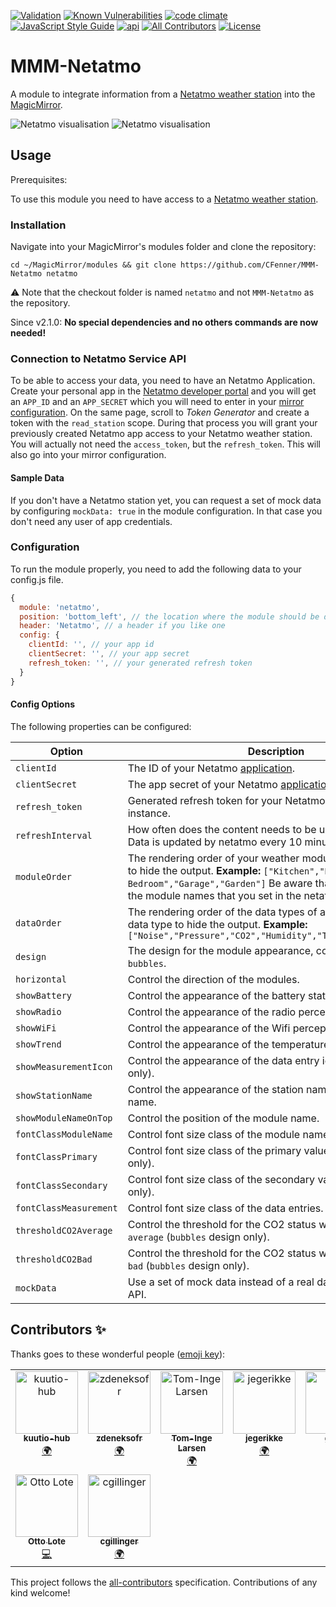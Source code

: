 [![Validation](https://github.com/CFenner/MMM-Netatmo/actions/workflows/validation.yml/badge.svg)](https://github.com/CFenner/MMM-Netatmo/actions/workflows/validation.yml)
[![Known Vulnerabilities](https://snyk.io/test/github/cfenner/magicmirror-netatmo-module/badge.svg)](https://snyk.io/test/github/cfenner/magicmirror-netatmo-module)
[![code climate](https://codeclimate.com/github/CFenner/MMM-Netatmo/badges/gpa.svg)](https://codeclimate.com/github/CFenner/MMM-Netatmo)
[![JavaScript Style Guide](https://img.shields.io/badge/code_style-standard-brightgreen.svg)](https://standardjs.com)
[![api](https://img.shields.io/badge/api-Netatmo-orange.svg)](https://dev.netatmo.com/doc)
[![All Contributors](https://img.shields.io/github/all-contributors/CFenner/MMM-Netatmo/main)](#contributors-)
[![License](https://img.shields.io/github/license/mashape/apistatus.svg)](https://choosealicense.com/licenses/mit/)

# MMM-Netatmo

A module to integrate information from a [Netatmo weather station][weather-station] into the [MagicMirror][mirror].

![Netatmo visualisation](https://github.com/CFenner/MagicMirror-Netatmo-Module/blob/main/.github/preview.classic.png)
![Netatmo visualisation](https://github.com/CFenner/MagicMirror-Netatmo-Module/blob/main/.github/preview.bubbles.png)

## Usage

Prerequisites:

To use this module you need to have access to a [Netatmo weather station][weather-station].

### Installation

Navigate into your MagicMirror's modules folder and clone the repository:

```shell
cd ~/MagicMirror/modules && git clone https://github.com/CFenner/MMM-Netatmo netatmo
```

:warning: Note that the checkout folder is named `netatmo` and not `MMM-Netatmo` as the repository.

Since v2.1.0: **No special dependencies and no others commands are now needed!**

### Connection to Netatmo Service API

To be able to access your data, you need to have an Netatmo Application. Create your personal app in the [Netatmo developer portal][dev-portal] and you will get an `APP_ID` and an `APP_SECRET` which you will need to enter in your [mirror configuration](#configuration). On the same page, scroll to *Token Generator* and create a token with the `read_station` scope. During that process you will grant your previously created Netatmo app access to your Netatmo weather station. You will actually not need the `access_token`, but the `refresh_token`. This will also go into your mirror configuration.

#### Sample Data

If you don't have a Netatmo station yet, you can request a set of mock data by configuring `mockData: true` in the module configuration. In that case you don't need any user of app credentials.

### Configuration

To run the module properly, you need to add the following data to your config.js file.

```js
{
  module: 'netatmo',
  position: 'bottom_left', // the location where the module should be displayed
  header: 'Netatmo', // a header if you like one
  config: {
    clientId: '', // your app id
    clientSecret: '', // your app secret
    refresh_token: '', // your generated refresh token
  }
}
```

#### Config Options

The following properties can be configured:

|Option|Description|Default|Required|
|---|---|---|---|
|`clientId`|The ID of your Netatmo [application][dev-portal].||yes|
|`clientSecret`|The app secret of your Netatmo [application][dev-portal].||yes|
|`refresh_token`|Generated refresh token for your Netatmo app and Netatmo instance.||yes|
|`refreshInterval`|How often does the content needs to be updated (minutes)? Data is updated by netatmo every 10 minutes|`3`|no|
|`moduleOrder`|The rendering order of your weather modules, ommit a module to hide the output. **Example:** `["Kitchen","Kid's Bedroom","Garage","Garden"]` Be aware that you need to use the module names that you set in the netatmo configuration.||no|
|`dataOrder`|The rendering order of the data types of a module, ommit a data type to hide the output. **Example:** `["Noise","Pressure","CO2","Humidity","Temperature","Rain"]`||no|
|`design`|The design for the module appearance, could be `classic` or `bubbles`.|`classic`|no|
|`horizontal`|Control the direction of the modules.|`true`|no|
|`showBattery`|Control the appearance of the battery status.|`true`|no|
|`showRadio`|Control the appearance of the radio perception.|`true`|no|
|`showWiFi`|Control the appearance of the Wifi perception.|`true`|no|
|`showTrend`|Control the appearance of the temperature and pressure trend.|`true`|no|
|`showMeasurementIcon`|Control the appearance of the data entry icons (`bubbles` design only).|`true`|no|
|`showStationName`|Control the appearance of the station name next to the module name.|`true`|no|
|`showModuleNameOnTop`|Control the position of the module name.|`false`|no|
|`fontClassModuleName`|Control font size class of the module name.|`xsmall`|no|
|`fontClassPrimary`|Control font size class of the primary value (`bubbles` design only).|`large`|no|
|`fontClassSecondary`|Control font size class of the secondary value (`bubbles` design only).|`xsmall`|no|
|`fontClassMeasurement`|Control font size class of the data entries.|`xsmall`|no|
|`thresholdCO2Average`|Control the threshold for the CO2 status when it should turn `average` (`bubbles` design only).|`800`|no|
|`thresholdCO2Bad`|Control the threshold for the CO2 status when it should turn `bad` (`bubbles` design only).|`1800`|no|
|`mockData`|Use a set of mock data instead of a real data from the Netatmo API.|`false`|no|

## Contributors ✨

Thanks goes to these wonderful people ([emoji key](https://allcontributors.org/docs/en/emoji-key)):

<!-- ALL-CONTRIBUTORS-LIST:START - Do not remove or modify this section -->
<!-- prettier-ignore-start -->
<!-- markdownlint-disable -->
<table>
  <tbody>
    <tr>
      <td align="center" valign="top" width="14.28%"><a href="https://github.com/kuutio-hub"><img src="https://avatars.githubusercontent.com/u/66736498?v=4?s=100" width="100px;" alt="kuutio-hub"/><br /><sub><b>kuutio-hub</b></sub></a><br /><a href="#translation-kuutio-hub" title="Translation">🌍</a></td>
      <td align="center" valign="top" width="14.28%"><a href="https://github.com/zdeneksofr"><img src="https://avatars.githubusercontent.com/u/25898139?v=4?s=100" width="100px;" alt="zdeneksofr"/><br /><sub><b>zdeneksofr</b></sub></a><br /><a href="#translation-zdeneksofr" title="Translation">🌍</a></td>
      <td align="center" valign="top" width="14.28%"><a href="https://github.com/tomlarse"><img src="https://avatars.githubusercontent.com/u/4574656?v=4?s=100" width="100px;" alt="Tom-Inge Larsen"/><br /><sub><b>Tom-Inge Larsen</b></sub></a><br /><a href="#translation-tomlarse" title="Translation">🌍</a></td>
      <td align="center" valign="top" width="14.28%"><a href="https://github.com/jegerikke"><img src="https://avatars.githubusercontent.com/u/35518057?v=4?s=100" width="100px;" alt="jegerikke"/><br /><sub><b>jegerikke</b></sub></a><br /><a href="#translation-jegerikke" title="Translation">🌍</a></td>
      <td align="center" valign="top" width="14.28%"><a href="https://github.com/gilmrt"><img src="https://avatars.githubusercontent.com/u/4236800?v=4?s=100" width="100px;" alt="gilmrt"/><br /><sub><b>gilmrt</b></sub></a><br /><a href="#translation-gilmrt" title="Translation">🌍</a></td>
      <td align="center" valign="top" width="14.28%"><a href="https://github.com/cyber152"><img src="https://avatars.githubusercontent.com/u/96107993?v=4?s=100" width="100px;" alt="cyber152"/><br /><sub><b>cyber152</b></sub></a><br /><a href="https://github.com/CFenner/MMM-Netatmo/commits?author=cyber152" title="Documentation">📖</a></td>
      <td align="center" valign="top" width="14.28%"><a href="https://github.com/Laz2516"><img src="https://avatars.githubusercontent.com/u/40304797?v=4?s=100" width="100px;" alt="Laz2516"/><br /><sub><b>Laz2516</b></sub></a><br /><a href="#translation-Laz2516" title="Translation">🌍</a></td>
    </tr>
    <tr>
      <td align="center" valign="top" width="14.28%"><a href="https://github.com/ottolote"><img src="https://avatars.githubusercontent.com/u/6615220?v=4?s=100" width="100px;" alt="Otto Lote"/><br /><sub><b>Otto Lote</b></sub></a><br /><a href="https://github.com/CFenner/MMM-Netatmo/commits?author=ottolote" title="Code">💻</a></td>
      <td align="center" valign="top" width="14.28%"><a href="https://github.com/cgillinger"><img src="https://avatars.githubusercontent.com/u/11836825?v=4?s=100" width="100px;" alt="cgillinger"/><br /><sub><b>cgillinger</b></sub></a><br /><a href="#translation-cgillinger" title="Translation">🌍</a></td>
    </tr>
  </tbody>
</table>

<!-- markdownlint-restore -->
<!-- prettier-ignore-end -->

<!-- ALL-CONTRIBUTORS-LIST:END -->

This project follows the [all-contributors](https://github.com/all-contributors/all-contributors) specification. Contributions of any kind welcome!

[weather-station]: https://www.netatmo.com/weather
[dev-portal]: https://dev.netatmo.com/apps/
[mirror]: https://github.com/SAP/jenkins-library/issues

